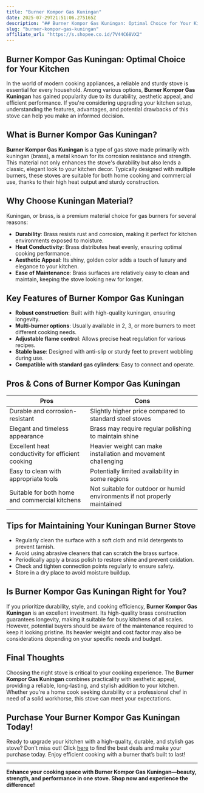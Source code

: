 ```yaml
---
title: "Burner Kompor Gas Kuningan"
date: 2025-07-29T21:51:06.275165Z
description: "## Burner Kompor Gas Kuningan: Optimal Choice for Your Kitchen..."
slug: "burner-kompor-gas-kuningan"
affiliate_url: "https://s.shopee.co.id/7V44C68VX2"
---
```

## Burner Kompor Gas Kuningan: Optimal Choice for Your Kitchen

In the world of modern cooking appliances, a reliable and sturdy stove is essential for every household. Among various options, **Burner Kompor Gas Kuningan** has gained popularity due to its durability, aesthetic appeal, and efficient performance. If you're considering upgrading your kitchen setup, understanding the features, advantages, and potential drawbacks of this stove can help you make an informed decision.

## What is Burner Kompor Gas Kuningan?

**Burner Kompor Gas Kuningan** is a type of gas stove made primarily with kuningan (brass), a metal known for its corrosion resistance and strength. This material not only enhances the stove's durability but also lends a classic, elegant look to your kitchen decor. Typically designed with multiple burners, these stoves are suitable for both home cooking and commercial use, thanks to their high heat output and sturdy construction.

## Why Choose Kuningan Material?

Kuningan, or brass, is a premium material choice for gas burners for several reasons:

- **Durability**: Brass resists rust and corrosion, making it perfect for kitchen environments exposed to moisture.
- **Heat Conductivity**: Brass distributes heat evenly, ensuring optimal cooking performance.
- **Aesthetic Appeal**: Its shiny, golden color adds a touch of luxury and elegance to your kitchen.
- **Ease of Maintenance**: Brass surfaces are relatively easy to clean and maintain, keeping the stove looking new for longer.

## Key Features of Burner Kompor Gas Kuningan

- **Robust construction**: Built with high-quality kuningan, ensuring longevity.
- **Multi-burner options**: Usually available in 2, 3, or more burners to meet different cooking needs.
- **Adjustable flame control**: Allows precise heat regulation for various recipes.
- **Stable base**: Designed with anti-slip or sturdy feet to prevent wobbling during use.
- **Compatible with standard gas cylinders**: Easy to connect and operate.

## Pros & Cons of Burner Kompor Gas Kuningan

| **Pros** | **Cons** |
| --- | --- |
| Durable and corrosion-resistant | Slightly higher price compared to standard steel stoves |
| Elegant and timeless appearance | Brass may require regular polishing to maintain shine |
| Excellent heat conductivity for efficient cooking | Heavier weight can make installation and movement challenging |
| Easy to clean with appropriate tools | Potentially limited availability in some regions |
| Suitable for both home and commercial kitchens | Not suitable for outdoor or humid environments if not properly maintained |

## Tips for Maintaining Your Kuningan Burner Stove

- Regularly clean the surface with a soft cloth and mild detergents to prevent tarnish.
- Avoid using abrasive cleaners that can scratch the brass surface.
- Periodically apply a brass polish to restore shine and prevent oxidation.
- Check and tighten connection points regularly to ensure safety.
- Store in a dry place to avoid moisture buildup.

## Is Burner Kompor Gas Kuningan Right for You?

If you prioritize durability, style, and cooking efficiency, **Burner Kompor Gas Kuningan** is an excellent investment. Its high-quality brass construction guarantees longevity, making it suitable for busy kitchens of all scales. However, potential buyers should be aware of the maintenance required to keep it looking pristine. Its heavier weight and cost factor may also be considerations depending on your specific needs and budget.

## Final Thoughts

Choosing the right stove is critical to your cooking experience. The **Burner Kompor Gas Kuningan** combines practicality with aesthetic appeal, providing a reliable, long-lasting, and stylish addition to your kitchen. Whether you're a home cook seeking durability or a professional chef in need of a solid workhorse, this stove can meet your expectations.

## Purchase Your Burner Kompor Gas Kuningan Today!

Ready to upgrade your kitchen with a high-quality, durable, and stylish gas stove? Don't miss out! Click [here](https://s.shopee.co.id/7V44C68VX2) to find the best deals and make your purchase today. Enjoy efficient cooking with a burner that’s built to last!

---

**Enhance your cooking space with Burner Kompor Gas Kuningan—beauty, strength, and performance in one stove. Shop now and experience the difference!**